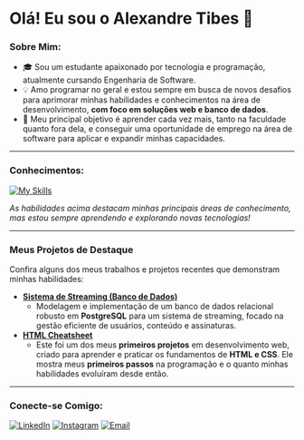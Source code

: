 # Olá! Eu sou o Alexandre Tibes 👋

### Sobre Mim:
* 🎓 Sou um estudante apaixonado por tecnologia e programação, atualmente cursando Engenharia de Software.
* 💡 Amo programar no geral e estou sempre em busca de novos desafios para aprimorar minhas habilidades e conhecimentos na área de desenvolvimento, **com foco em soluções web e banco de dados**.
* 🌱 Meu principal objetivo é aprender cada vez mais, tanto na faculdade quanto fora dela, e conseguir uma oportunidade de emprego na área de software para aplicar e expandir minhas capacidades.

---

### Conhecimentos:

[![My Skills](https://skillicons.dev/icons?i=python,js,html,css,postgres,react,github,ml)](https://skillicons.dev)

*As habilidades acima destacam minhas principais áreas de conhecimento, mas estou sempre aprendendo e explorando novas tecnologias!*

---

### Meus Projetos de Destaque

Confira alguns dos meus trabalhos e projetos recentes que demonstram minhas habilidades:

* **[Sistema de Streaming (Banco de Dados)](https://github.com/Xandetds/Projeto-BD)**
    * Modelagem e implementação de um banco de dados relacional robusto em **PostgreSQL** para um sistema de streaming, focado na gestão eficiente de usuários, conteúdo e assinaturas.
* **[HTML Cheatsheet](https://github.com/Xandetds/htmlcheatsheet)**
    * Este foi um dos meus **primeiros projetos** em desenvolvimento web, criado para aprender e praticar os fundamentos de **HTML e CSS**. Ele mostra meus **primeiros passos** na programação e o quanto minhas habilidades evoluíram desde então.

---

### Conecte-se Comigo:

[![LinkedIn](https://img.shields.io/badge/LinkedIn-0077B5?style=for-the-badge&logo=linkedin&logoColor=white)](https://www.linkedin.com/in/alexandre-tibes-2a79692b5/)
[![Instagram](https://img.shields.io/badge/Instagram-E4405F?style=for-the-badge&logo=instagram&logoColor=white)](https://www.instagram.com/alexandretibes_)
[![Email](https://img.shields.io/badge/Email-D14836?style=for-the-badge&logo=gmail&logoColor=white)](mailto:Alexandretibes9@gmail.com)
